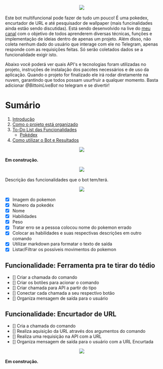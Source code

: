 <p id="introducao" align='center'>
    <img src="https://github.com/mateustoin/Bittoin-Telegram-Bot/blob/master/img/1.png?raw=true">&nbsp;&nbsp;
</p>

<p>
    Este bot multifuncional pode fazer de tudo um pouco! É uma pokedex, encurtador de URL e até pesquisador de wallpaper (mais funcinalidades ainda estão sendo discutidas). Está sendo desenvolvido na live do <a href="twitch.tv/bittoin">meu canal</a> com o objetivo de todos aprenderem diversas técnicas, funções e implementação de ideias dentro de apenas um projeto. Além disso, não coleta nenhum dado do usuário que interage com ele no Telegram, apenas responde com as requisições feitas. Só serão coletados dados se a funcionalidade exigir isto.
</p>

<p>
    Abaixo você poderá ver quais API's e tecnologias foram utilizadas no projeto, instruções de instalação dos pacotes necessários e de uso da aplicação. Quando o projeto for finalizado ele irá rodar diretamente na nuvem, garantindo que todos possam usurfruir a qualquer momento. Basta adicionar <i>@BittoinLiveBot</i> no telegram e se divertir!
</p>

# Sumário
1. [Introdução](#introducao)
2. [Como o projeto está organizado](#estrutura)
3. [To-Do List das Funcionalidades](#todo)
    - [Pokédex](#pokedex)
4. [Como utilizar o Bot e Resultados](#uso)

<p id="estrutura" align='center'>
    <img src="https://github.com/mateustoin/Bittoin-Telegram-Bot/blob/master/img/2.png?raw=true">&nbsp;&nbsp;
</p>

<b>Em construção.</b>

<p id="todo" align='center'>
    <img src="https://github.com/mateustoin/Bittoin-Telegram-Bot/blob/master/img/3.png?raw=true">&nbsp;&nbsp;
</p>

Descrição das funcionalidades que o bot tem/terá.

<p id="pokedex" align='center'>
    <img src="https://github.com/mateustoin/Bittoin-Telegram-Bot/blob/master/img/4.png?raw=true">&nbsp;&nbsp;
</p>

- [x] Imagem do pokemon
- [x] Número da pokedéx
- [x] Nome
- [x] Habilidades
- [x] Peso
- [x] Tratar erro se a pessoa colocou nome do pokemon errado
- [x] Colocar as habilidades e suas respectivas descrições em outro comando
- [x] Utilizar markdown para formatar o texto de saída
- [x] Listar/Filtrar os possíveis movimentos do pokemon

## Funcionalidade: Ferramenta pra te tirar do tédio

- [] Criar a chamada do comando
- [] Criar os botões para acionar o comando
- [] Criar chamada para API a partir do tipo
- [] Conectar cada chamada a seu respectivo botão
- [] Organiza mensagem de saída para o usuário

## Funcionalidade: Encurtador de URL

- [] Cria a chamada do comando
- [] Realiza aquisição da URL através dos argumentos do comando
- [] Realiza uma requisição na API com a URL
- [] Organiza mensagem de saída para o usuário com a URL Encurtada

<p id="uso" align='center'>
    <img src="https://github.com/mateustoin/Bittoin-Telegram-Bot/blob/master/img/5.png?raw=true">&nbsp;&nbsp;
</p>

<b>Em construção.</b>
